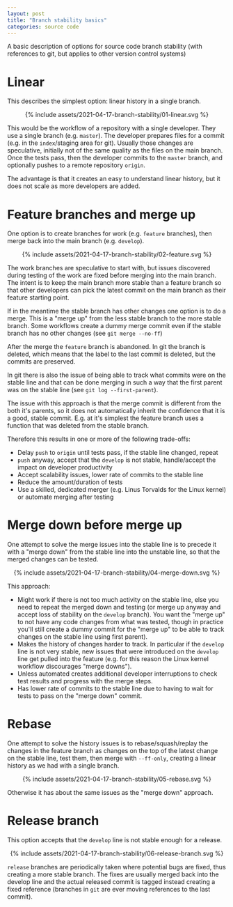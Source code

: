 ```yaml
---
layout: post
title: "Branch stability basics"
categories: source code
---
```


A basic description of options for source code branch stability (with
references to git, but applies to other version control systems)


# Linear

This describes the simplest option: linear history in a single branch.

<div align="center">
{% include assets/2021-04-17-branch-stability/01-linear.svg %}
</div>

This would be the workflow of a repository with a single developer. They use a
single branch (e.g. `master`). The developer prepares files for a commit (e.g.
in the `index`/staging area for git). Usually those changes are speculative,
initially not of the same quality as the files on the main branch. Once the
tests pass, then the developer commits to the `master` branch, and optionally
pushes to a remote repository `origin`.

The advantage is that it creates an easy to understand linear history, but it
does not scale as more developers are added.


# Feature branches and merge up

One option is to create branches for work (e.g. `feature` branches), then merge
back into the main branch (e.g. `develop`).

<div align="center">
{% include assets/2021-04-17-branch-stability/02-feature.svg %}
</div>

The work branches are speculative to start with, but issues discovered during
testing of the work are fixed before merging into the main branch. The intent
is to keep the main branch more stable than a feature branch so that other
developers can pick the latest commit on the main branch as their feature
starting point.

If in the meantime the stable branch has other changes one option is to do a
merge. This is a "merge up" from the less stable branch to the more stable
branch. Some workflows create a dummy merge commit even if the stable branch
has no other changes (see `git merge --no-ff`)

After the merge the `feature` branch is abandoned. In git the branch is
deleted, which means that the label to the last commit is deleted, but the
commits are preserved.

In git there is also the issue of being able to track what commits were on the
stable line and that can be done merging in such a way that the first parent
was on the stable line (see `git log --first-parent`).

The issue with this approach is that the merge commit is different from the
both it's parents, so it does not automatically inherit the confidence that it
is a good, stable commit. E.g. at it's simplest the feature branch uses a
function that was deleted from the stable branch.

Therefore this results in one or more of the following trade-offs:
- Delay `push` to `origin` until tests pass, if the stable line changed, repeat
- `push` anyway, accept that the `develop` is not stable, handle/accept the
  impact on developer productivity
- Accept scalability issues, lower rate of commits to the stable line
- Reduce the amount/duration of tests
- Use a skilled, dedicated merger (e.g. Linus Torvalds for the Linux kernel) or
  automate merging after testing


# Merge down before merge up

One attempt to solve the merge issues into the stable line is to precede it
with a "merge down" from the stable line into the unstable line, so that the
merged changes can be tested.

<div align="center">
{% include assets/2021-04-17-branch-stability/04-merge-down.svg %}
</div>

This approach:
- Might work if there is not too much activity on the stable line, else you
  need to repeat the merged down and testing (or merge up anyway and accept
  loss of stability on the `develop` branch). You want the "merge up" to not
  have any code changes from what was tested, though in practice you'll still
  create a dummy commit for the "merge up" to be able to track changes on the
  stable line using first parent).
- Makes the history of changes harder to track. In particular if the `develop`
  line is not very stable, new issues that were introduced on the `develop`
  line get pulled into the feature (e.g. for this reason the Linux kernel
  workflow discourages "merge downs").
- Unless automated creates additional developer interruptions to check test
  results and progress with the merge steps.
- Has lower rate of commits to the stable line due to having to wait for tests
  to pass on the "merge down" commit.


# Rebase

One attempt to solve the history issues is to rebase/squash/replay the changes
in the feature branch as changes on the top of the latest change on the stable
line, test them, then merge with `--ff-only`, creating a linear history as we
had with a single branch.

<div align="center">
{% include assets/2021-04-17-branch-stability/05-rebase.svg %}
</div>

Otherwise it has about the same issues as the "merge down" approach.

# Release branch

This option accepts that the `develop` line is not stable enough for a release.

<div align="center">
{% include assets/2021-04-17-branch-stability/06-release-branch.svg %}
</div>

`release` branches are periodically taken where potential bugs are fixed, thus
creating a more stable branch. The fixes are usually merged back into the
develop line and the actual released commit is tagged instead creating a fixed
reference (branches in `git` are ever moving references to the last commit).

